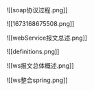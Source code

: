 ![[soap协议过程.png]]

![[1673168675508.png]]

![[webService报文总述.png]]

![[definitions.png]]

![[ws报文总体概述.png]]

![[ws整合spring.png]]